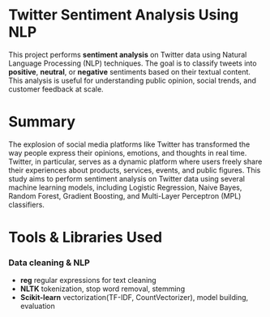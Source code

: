 # Twitter Sentiment Analysis Using NLP
This project performs **sentiment analysis** on Twitter data using Natural Language Processing (NLP) techniques. The goal is to classify tweets into **positive**, **neutral**, or **negative** sentiments based on their textual content. This analysis is useful for understanding public opinion, social trends, and customer feedback at scale.

# Summary
The explosion of social media platforms like Twitter has transformed the way people express their opinions, emotions, and thoughts in real time. Twitter, in particular, serves as a dynamic platform where users freely share their experiences about products, services, events, and public figures. This study aims to perform sentiment analysis on Twitter data using several machine learning models, including Logistic Regression, Naive Bayes, Random Forest, Gradient Boosting, and Multi-Layer Perceptron (MPL) classifiers.

# Tools & Libraries Used
### Data cleaning & NLP
- **reg** regular expressions for text cleaning
- **NLTK** tokenization, stop word removal, stemming
- **Scikit-learn** vectorization(TF-IDF, CountVectorizer), model building, evaluation
